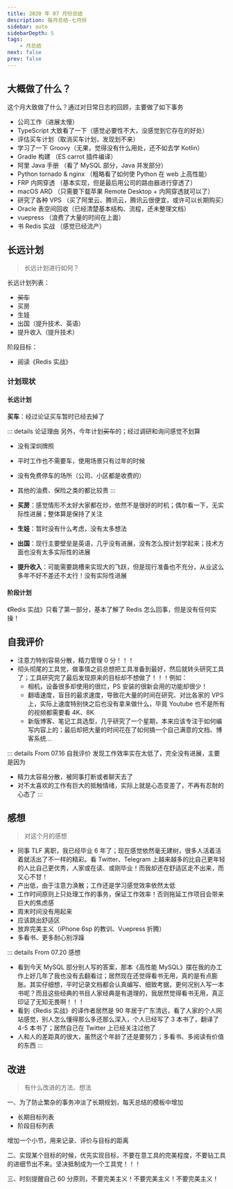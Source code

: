 ```yaml
---
title: 2020 年 07 月份总结
description: 每月总结-七月份
sidebar: auto
sidebarDepth: 5
tags:
    - 月总结
next: false
prev: false
---
```


## 大概做了什么？

这个月大致做了什么？通过对日常日志的回顾，主要做了如下事务

- 公司工作（进展太慢）
- TypeScript 大致看了一下（感觉必要性不大，没感觉到它存在的好处）
- 评估买车计划（取消买车计划，发现划不来）
- 学习了一下 Groovy（无果，觉得没有什么用处，还不如去学 Kotlin）
- Gradle 构建 （ES carrot 插件编译）
- 阿里 Java 手册 （看了 MySQL 部分，Java 并发部分）
- Python tornado & nginx （粗略看了如何使 Python 在 web 上高性能）
- FRP 内网穿透 （基本实现，但是最后用公司的路由器进行穿透了）
- macOS ARD （只需要下载苹果 Remote Desktop + 内网穿透就可以了）
- 研究了各种 VPS （买了阿里云、腾讯云，腾讯云很便宜，或许可以长期购买）
- Oracle 表空间回收（已经清楚基本结构、流程，还未整理文档）
- vuepress （浪费了大量的时间在上面）
- 书 Redis 实战 （感觉已经流产）


## 长远计划

> 长远计划进行如何？

长远计划列表：

- ~~买车~~
- 买房
- 生娃
- 出国（提升技术、英语）
- 提升收入（提升技术）

阶段目标：

- 阅读《Redis 实战》


### 计划现状


#### 长远计划

**买车**：经过论证买车暂时已经去掉了

::: details 论证理由
另外，今年计划~~买车~~的；经过调研和询问感觉不划算

- 没有深圳牌照
- 平时工作也不需要车，使用场景只有过年的时候
- 没有免费停车的场所（公司、小区都是收费的）
- 其他的油费、保险之类的都比较贵
:::

- **买房**：感觉情形不太好大家都在炒，依然不是很好的时机；偶尔看一下，无实际性进展；整体算是保持了关注
- **生娃**：暂时没有什么考虑，没有太多想法
- **出国**：现行主要壁垒是英语，几乎没有进展，没有怎么按计划学起来；技术方面也没有太多实际性的进展
- **提升收入**：可能需要跳槽来实现大的飞跃，但是现行准备也不充分，从业这么多年不好不差还不太行！没有实际性进展


#### 阶段计划

《Redis 实战》只看了第一部分，基本了解了 Redis 怎么回事，但是没有任何实操！


## 自我评价

- 注意力特别容易分散，精力管理 0 分！！！
- 彻头彻尾的工具党，做事情之前总想把工具准备到最好，然后就转头研究工具了；工具研究完了最后发现原来的目标却不想做了！！！例如：
    - 相机，设备很多却使用的很烂，PS 安装的很新会用的功能却很少！
    - 翻墙速度，盲目的最求速度，导致花大量的时间在研究、对比各家的 VPS 上，实际上速度特别快之后也没有拿来做什么，毕竟 Youtube 也不是所有的视频都需要看 4K、8K
    - 新版博客、笔记工具选型，几乎研究了一个星期，本来应该专注于如何编写内容上的；最后却把大量的时间花在了如何搞一个自己满意的文档、博客系统...

::: details From 07.16 自我评价
发现工作效率实在太低了，完全没有进展，主要是因为

- 精力太容易分散，被同事打断或者聊天去了
- 对不太喜欢的工作有巨大的抵触情绪，实际上就是心态变差了，不再有忍耐的心态了
:::


## 感想

> 对这个月的感想

- 同事 TLF 离职，我已经毕业 6 年了；现在感觉依然毫无建树，很多人活着活着就活出了不一样的精彩。看 Twitter、Telegram 上越来越多的比自己更年轻的人比自己更优秀，人家或在读、或刚毕业！而我却还在舒适区走不出来，而又心不甘！
- 产出低，由于注意力涣散；工作还是学习感觉效率依然太低
- 工作时间原则上只处理工作的事务，保证工作效率！否则拖延工作项目会带来巨大的焦虑感
- 周末时间没有用起来
- 应该跳出舒适区
- 放弃完美主义（iPhone 6sp 的教训、Vuepress 折腾）
- 多看书、更多耐心别浮躁

::: details From 07.20 感想
- 看到今天 MySQL 部分别人写的答案，那本《高性能 MySQL》摆在我的办工作上好几年了我也没有去翻看过；居然现在还觉得看书无用，真的是有点膨胀。其实仔细想，平时记录文档都会认真编写、细致考据，更何况别人写一本书呢？而且这些经典的书目人家经典是有道理的，我居然觉得看书无用，真正印证了无知无畏啊！！！
- 看到《Redis 实战》的译作者居然是 90 年居于广东清远，看了人家的个人网站感觉，别人怎么懂得那么多还那么深入，个人已经写了 3 本书了，翻译了 4-5 本书了；居然自己在 Twitter 上已经关注过他了
- 人和人的差距真的很大，虽然这个年龄了还是要努力；多看书、多阅读有价值的东西
:::

## 改进

> 有什么改进的方法、想法

一、为了防止繁杂的事务冲淡了长期规划，每天总结的模板中增加

- 长期目标列表
- 阶段目标列表

增加一个小节，用来记录、评价与目标的距离

二、实现某个目标的时候，优先实现目标，不要在意工具的完美程度，不要钻工具的进细节出不来。坚决抵制成为一个工具党！！！

三、时刻提醒自己 60 分原则，不要完美主义！不要完美主义！不要完美主义！
